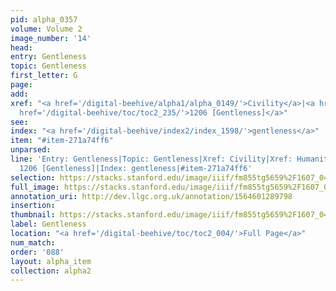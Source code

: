 ```yaml
---
pid: alpha_0357
volume: Volume 2
image_number: '14'
head: 
entry: Gentleness
topic: Gentleness
first_letter: G
page: 
add: 
xref: "<a href='/digital-beehive/alpha1/alpha_0149/'>Civility</a>|<a href='/digital-beehive/alpha2/alpha_0436/'>Humanity</a>|Moderation|<a
  href='/digital-beehive/toc/toc2_235/'>1206 [Gentleness]</a>"
see: 
index: "<a href='/digital-beehive/index2/index_1598/'>gentleness</a>"
item: "#item-271a74ff6"
unparsed: 
line: 'Entry: Gentleness|Topic: Gentleness|Xref: Civility|Xref: Humanity|Xref: Moderation|Xref:
  1206 [Gentleness]|Index: gentleness|#item-271a74ff6'
selection: https://stacks.stanford.edu/image/iiif/fm855tg5659%2F1607_0481/786,657,2983,580/full/0/default.jpg
full_image: https://stacks.stanford.edu/image/iiif/fm855tg5659%2F1607_0481/full/full/0/default.jpg
annotation_uri: http://dev.llgc.org.uk/annotation/1564601289798
insertion: 
thumbnail: https://stacks.stanford.edu/image/iiif/fm855tg5659%2F1607_0481/786,657,600,180/250,/0/default.jpg
label: Gentleness
location: "<a href='/digital-beehive/toc/toc2_004/'>Full Page</a>"
num_match: 
order: '088'
layout: alpha_item
collection: alpha2
---
```

